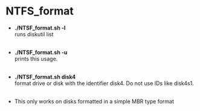 # NTFS_format

- **./NTSF_format.sh -l**
    <br />
    runs diskutil list
    <br /><br />
- **./NTSF_format.sh -u**
    <br />
    prints this usage.
    <br /><br />
- **./NTSF_format.sh disk4**
    <br />
    format drive or disk with the identifier disk4. Do not use IDs like disk4s1.
    <br /><br />
    
- This only works on disks formatted in a simple MBR type format
